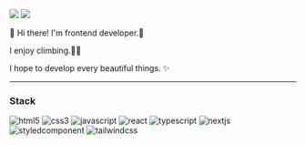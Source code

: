  <a href="https://ejunyang.tistory.com/"><img src="https://img.shields.io/badge/tistory-pink?style=flat-square&logo=tistory&logoColor=222222&link=https://ejunyang.tistory.com"/></a>
 <a href="mailto:wnswns722@gmail.com">
   <img src="https://img.shields.io/badge/Gmail-d14836?style=flat-square&logo=Gmail&logoColor=white&link=wnswns722@gmail.com"/>
</a>

👋  Hi there! I'm frontend developer.🚀

I enjoy climbing.🧗🏻

I hope to develop every beautiful things. ✨

---


### Stack
![html5](https://img.shields.io/badge/HTML5-E34F26?style=for-the-badge&logo=HTML5&logoColor=white)
![css3](https://img.shields.io/badge/CSS3-1572B6?style=for-the-badge&logo=CSS3&logoColor=white)
![javascript](https://img.shields.io/badge/JAVASCRIPT-F7DF1E?style=for-the-badge&logo=JAVASCRIPT&logoColor=222222)
![react](https://img.shields.io/badge/react-61DAFB?style=for-the-badge&logo=react&logoColor=222222)
![typescript](https://img.shields.io/badge/Typescript-3178C6?style=for-the-badge&logo=typescript&logoColor=white)
![nextjs](https://img.shields.io/badge/nextjs-000000?style=for-the-badge&logo=nextdotjs&logoColor=white)
![styledcomponent](https://img.shields.io/badge/styledcomponents-DB7093?style=for-the-badge&logo=styledcomponents&logoColor=white)
![tailwindcss](https://img.shields.io/badge/tailwindcss-06B6D4?style=for-the-badge&logo=tailwindcss&logoColor=white)


